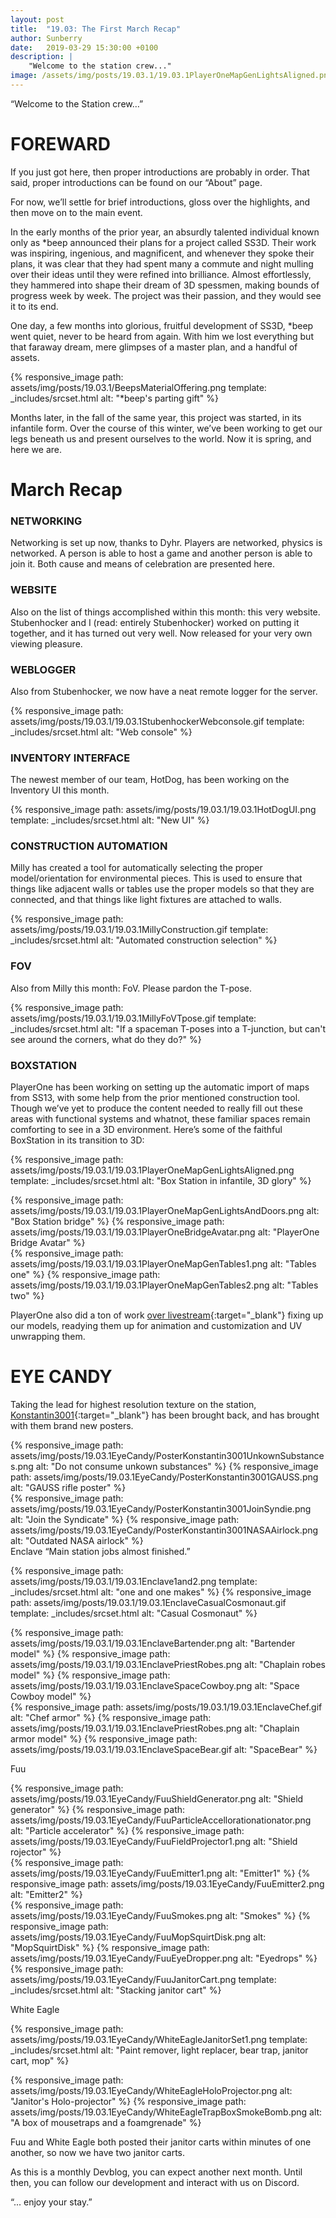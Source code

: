 ```yaml
---
layout: post
title:  "19.03: The First March Recap"
author: Sunberry
date:   2019-03-29 15:30:00 +0100
description: |
    "Welcome to the station crew..."
image: /assets/img/posts/19.03.1/19.03.1PlayerOneMapGenLightsAligned.png
---
```



“Welcome to the Station crew…”

# FOREWARD

If you just got here, then proper introductions are probably in order. That said, proper introductions can be found on our “About” page.

For now, we’ll settle for brief introductions, gloss over the highlights, and then move on to the main event.

In the early months of the prior year, an absurdly talented individual known only as *beep announced their plans for a project called SS3D. Their work was inspiring, ingenious, and magnificent, and whenever they spoke their plans, it was clear that they had spent many a commute and night mulling over their ideas until they were refined into brilliance. Almost effortlessly, they hammered into shape their dream of 3D spessmen, making bounds of progress week by week. The project was their passion, and they would see it to its end.

One day, a few months into glorious, fruitful development of SS3D, *beep went quiet, never to be heard from again. With him we lost everything but that faraway dream, mere glimpses of a master plan, and a handful of assets.

{% responsive_image path: assets/img/posts/19.03.1/BeepsMaterialOffering.png template: _includes/srcset.html alt: "*beep's parting gift" %}

Months later, in the fall of the same year, this project was started, in its infantile form. Over the course of this winter, we’ve been working to get our legs beneath us and present ourselves to the world. Now it is spring, and here we are.

# March Recap

### NETWORKING

Networking is set up now, thanks to Dyhr. Players are networked, physics is networked. A person is able to host a game and another person is able to join it. Both cause and means of celebration are presented here.

### WEBSITE

Also on the list of things accomplished within this month: this very website. Stubenhocker and I (read: entirely Stubenhocker) worked on putting it together, and it has turned out very well. Now released for your very own viewing pleasure.

### WEBLOGGER

Also from Stubenhocker, we now have a neat remote logger for the server.

{% responsive_image path: assets/img/posts/19.03.1/19.03.1StubenhockerWebconsole.gif template: _includes/srcset.html alt: "Web console" %}

### INVENTORY INTERFACE

The newest member of our team, HotDog, has been working on the Inventory UI this month.

{% responsive_image path: assets/img/posts/19.03.1/19.03.1HotDogUI.png template: _includes/srcset.html alt: "New UI" %}

### CONSTRUCTION AUTOMATION

Milly has created a tool for automatically selecting the proper model/orientation for environmental pieces. This is used to ensure that things like adjacent walls or tables use the proper models so that they are connected, and that things like light fixtures are attached to walls.

{% responsive_image path: assets/img/posts/19.03.1/19.03.1MillyConstruction.gif template: _includes/srcset.html alt: "Automated construction selection" %}

### FOV

Also from Milly this month: FoV. Please pardon the T-pose.

{% responsive_image path: assets/img/posts/19.03.1/19.03.1MillyFoVTpose.gif template: _includes/srcset.html alt: "If a spaceman T-poses into a T-junction, but can't see around the corners, what do they do?" %}

### BOXSTATION

PlayerOne has been working on setting up the automatic import of maps from SS13, with some help from the prior mentioned construction tool. Though we’ve yet to produce the content needed to really fill out these areas with functional systems and whatnot, these familiar spaces remain comforting to see in a 3D environment. Here’s some of the faithful BoxStation in its transition to 3D:

{% responsive_image path: assets/img/posts/19.03.1/19.03.1PlayerOneMapGenLightsAligned.png template: _includes/srcset.html alt: "Box Station in infantile, 3D glory" %}
<div class='horizontal' markdown='1'>
{% responsive_image path: assets/img/posts/19.03.1/19.03.1PlayerOneMapGenLightsAndDoors.png  alt: "Box Station bridge" %}
{% responsive_image path: assets/img/posts/19.03.1/19.03.1PlayerOneBridgeAvatar.png alt: "PlayerOne Bridge Avatar" %}
</div>
<div class='horizontal' markdown='1'>
{% responsive_image path: assets/img/posts/19.03.1/19.03.1PlayerOneMapGenTables1.png alt: "Tables one" %}
{% responsive_image path: assets/img/posts/19.03.1/19.03.1PlayerOneMapGenTables2.png alt: "Tables two" %}
</div>

PlayerOne also did a ton of work [over livestream](https://www.twitch.tv/xammurapi){:target="_blank"} fixing up our models, readying them up for animation and customization and UV unwrapping them.

# EYE CANDY

Taking the lead for highest resolution texture on the station, [Konstantin3001](https://www.deviantart.com/konstantin3001){:target="_blank"} has been brought back, and has brought with them brand new posters.
<div class='horizontal' markdown='1'>
{% responsive_image path: assets/img/posts/19.03.1EyeCandy/PosterKonstantin3001UnkownSubstances.png alt: "Do not consume unkown substances" %}
{% responsive_image path: assets/img/posts/19.03.1EyeCandy/PosterKonstantin3001GAUSS.png alt: "GAUSS rifle poster" %}
</div>
<div class='horizontal' markdown='1'>
{% responsive_image path: assets/img/posts/19.03.1EyeCandy/PosterKonstantin3001JoinSyndie.png alt: "Join the Syndicate" %}
{% responsive_image path: assets/img/posts/19.03.1EyeCandy/PosterKonstantin3001NASAAirlock.png alt: "Outdated NASA airlock" %}
</div>
Enclave
“Main station jobs almost finished.”

{% responsive_image path: assets/img/posts/19.03.1/19.03.1Enclave1and2.png template: _includes/srcset.html alt: "one and one makes" %}
{% responsive_image path: assets/img/posts/19.03.1/19.03.1EnclaveCasualCosmonaut.gif template: _includes/srcset.html alt: "Casual Cosmonaut" %}
<div class='horizontal' markdown='1'>
{% responsive_image path: assets/img/posts/19.03.1/19.03.1EnclaveBartender.png alt: "Bartender model" %}
{% responsive_image path: assets/img/posts/19.03.1/19.03.1EnclavePriestRobes.png alt: "Chaplain robes model" %}
{% responsive_image path: assets/img/posts/19.03.1/19.03.1EnclaveSpaceCowboy.png alt: "Space Cowboy model" %}
</div>
<div class='horizontal' markdown='1'>
{% responsive_image path: assets/img/posts/19.03.1/19.03.1EnclaveChef.gif alt: "Chef armor" %}
{% responsive_image path: assets/img/posts/19.03.1/19.03.1EnclavePriestRobes.png alt: "Chaplain armor model" %}
{% responsive_image path: assets/img/posts/19.03.1/19.03.1EnclaveSpaceBear.gif alt: "SpaceBear" %}
</div>

Fuu
<div class='horizontal' markdown='1'>
{% responsive_image path: assets/img/posts/19.03.1EyeCandy/FuuShieldGenerator.png alt: "Shield generator" %}
{% responsive_image path: assets/img/posts/19.03.1EyeCandy/FuuParticleAccellorationationator.png alt: "Particle accelerator" %}
{% responsive_image path: assets/img/posts/19.03.1EyeCandy/FuuFieldProjector1.png alt: "Shield rojector" %}
</div>
<div class='horizontal' markdown='1'>
{% responsive_image path: assets/img/posts/19.03.1EyeCandy/FuuEmitter1.png alt: "Emitter1" %}
{% responsive_image path: assets/img/posts/19.03.1EyeCandy/FuuEmitter2.png alt: "Emitter2" %}
</div>
<div class='horizontal' markdown='1'>
{% responsive_image path: assets/img/posts/19.03.1EyeCandy/FuuSmokes.png alt: "Smokes" %}
{% responsive_image path: assets/img/posts/19.03.1EyeCandy/FuuMopSquirtDisk.png alt: "MopSquirtDisk" %}
{% responsive_image path: assets/img/posts/19.03.1EyeCandy/FuuEyeDropper.png alt: "Eyedrops" %}
</div>
{% responsive_image path: assets/img/posts/19.03.1EyeCandy/FuuJanitorCart.png template: _includes/srcset.html alt: "Stacking janitor cart" %}

White Eagle

{% responsive_image path: assets/img/posts/19.03.1EyeCandy/WhiteEagleJanitorSet1.png template: _includes/srcset.html alt: "Paint remover, light replacer, bear trap, janitor cart, mop" %}
<div class='horizontal' markdown='1'>
{% responsive_image path: assets/img/posts/19.03.1EyeCandy/WhiteEagleHoloProjector.png alt: "Janitor's Holo-projector" %}
{% responsive_image path: assets/img/posts/19.03.1EyeCandy/WhiteEagleTrapBoxSmokeBomb.png alt: "A box of mousetraps and a foamgrenade" %}
</div>

Fuu and White Eagle both posted their janitor carts within minutes of one another, so now we have two janitor carts.

As this is a monthly Devblog, you can expect another next month. Until then, you can follow our development and interact with us on Discord.

“... enjoy your stay.”
